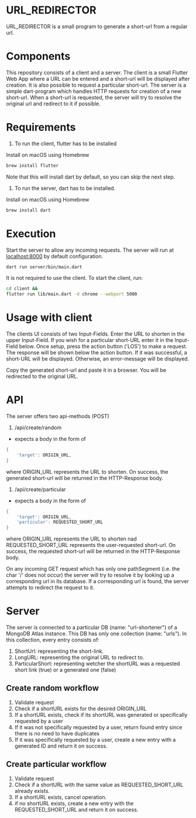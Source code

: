 # URL_REDIRECTOR

URL_REDIRECTOR is a small program to generate a short-url from a regular url. 

# Components

This repository consists of a client and a server. 
The client is a small Flutter Web App where a URL can be entered and a short-url will be displayed after creation. It is also possible to request a particular short-url.
The server is a simple dart-program which handles HTTP requests for creation of a new short-url. When a short-url is requested, the server will try to resolve the original url and redirect to it if possible.

# Requirements 
1. To run the client, flutter has to be installed

Install on macOS using Homebrew

```bash
brew install flutter
```

Note that this will install dart by default, so you can skip the next step.

1. To run the server, dart has to be installed. 

Install on macOS using Homebrew

```bash
brew install dart
```

# Execution

Start the server to allow any incoming requests. The server will run at [localhost:8000](localhost:8000) by default configuration. 

```bash
dart run server/bin/main.dart
```
It is not required to use the client. To start the client, run:

```bash
cd client && 
flutter run lib/main.dart -d chrome --webport 5000
```

# Usage with client

The clients UI consists of two Input-Fields. Enter the URL to shorten in the upper Input-Field. If you wish for a particular short-URL enter it in the Input-Field below.
Once setup, press the action button ('LOS') to make a request.
The response will be shown below the action button. If it was successful, a short-URL will be displayed. Otherwise, an error-message will be displayed. 

Copy the generated short-url and paste it in a browser. You will be redirected to the original URL.


# API

The server offers two api-methods (POST)
1. /api/create/random 
- expects a body in the form of
```dart
{
    'target': ORIGIN_URL,
}
```
where ORIGIN_URL represents the URL to shorten. 
On success, the generated short-url will be returned in the HTTP-Response body.
1. /api/create/particular
- expects a body in the form of
```dart
{
    'target': ORIGIN_URL,
    'particular': REQUESTED_SHORT_URL
}
```
where ORIGIN_URL represents the URL to shorten nad REQUESTED_SHORT_URL represents the user-requested short-url.
On success, the requested short-url will be returned in the HTTP-Response body.

On any incoming GET request which has only one pathSegment (i.e. the char '/' does not occur) the server will try to resolve it by looking up a corresponding url in its database.
If a corresponding url is found, the server attempts to redirect the request to it. 

# Server
The server is connected to a particular DB (name: "url-shortener") of a MongoDB Atlas instance. 
This DB has only one collection (name: "urls"). In this collection, every entry consists of: 
1. ShortUrl: representing the short-link.
1. LongURL: representing the original URL to redirect to.
1. ParticularShort: representing wetcher the shortURL was a requested short link (true) or a generated one (false)

## Create random workflow
1. Validate request
1. Check if a shortURL exists for the desired ORIGIN_URL
1. If a shortURL exists, check if its shortURL was generated or specifically requested by a user
1. If it was not specifically requested by a user, return found entry since there is no need to have duplicates
1. If it was specifically requested by a user, create a new entry with a generated ID and return it on success.

## Create particular workflow
1. Validate request
1. Check if a shortURL with the same value as REQUESTED_SHORT_URL already exists.
1. If a shortURL exists, cancel operation.
1. if no shortURL exists, create a new entry with the REQUESTED_SHORT_URL and return it on success.

